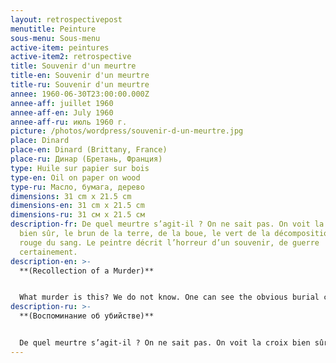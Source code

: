 ```yaml
---
layout: retrospectivepost
menutitle: Peinture
sous-menu: Sous-menu
active-item: peintures
active-item2: retrospective
title: Souvenir d'un meurtre
title-en: Souvenir d'un meurtre
title-ru: Souvenir d'un meurtre
annee: 1960-06-30T23:00:00.000Z
annee-aff: juillet 1960
annee-aff-en: July 1960
annee-aff-ru: июль 1960 г.
picture: /photos/wordpress/souvenir-d-un-meurtre.jpg
place: Dinard
place-en: Dinard (Brittany, France)
place-ru: Динар (Бретань, Франция)
type: Huile sur papier sur bois
type-en: Oil on paper on wood
type-ru: Масло, бумага, дерево
dimensions: 31 cm x 21.5 cm
dimensions-en: 31 cm x 21.5 cm
dimensions-ru: 31 см x 21.5 см
description-fr: De quel meurtre s’agit-il ? On ne sait pas. On voit la croix
  bien sûr, le brun de la terre, de la boue, le vert de la décomposition, le
  rouge du sang. Le peintre décrit l’horreur d’un souvenir, de guerre
  certainement.
description-en: >-
  **(Recollection of a Murder)**


  What murder is this? We do not know. One can see the obvious burial cross, brown earth, mud, green decaying matter, red blood. The painter describes the horror of a memory, certainly wartime.
description-ru: >-
  **(Воспоминание об убийстве)**


  De quel meurtre s’agit-il ? On ne sait pas. On voit la croix bien sûr, le brun de la terre, de la boue, le vert de la décomposition, le rouge du sang. Le peintre décrit l’horreur d’un souvenir, de guerre certainement.
---
```

